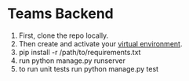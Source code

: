 # Teams Backend

1. First, clone the repo locally.
2. Then create and activate your [virtual environment](https://packaging.python.org/en/latest/guides/installing-using-pip-and-virtual-environments/).
3. pip install -r /path/to/requirements.txt
4. run python manage.py runserver
5. to run unit tests run python manage.py test
